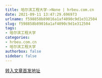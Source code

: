 ```yaml
---
title: 哈尔滨工程大学->None | hrbeu.com.cn
date: 2021-09-11 13:47:29.696973
urlname: f598858b89016a1af4090c9d1e312504
slug: f598858b89016a1af4090c9d1e312504
tags: 
- 哈尔滨工程大学
categories:
- hrbeu.com.cn
- 哈尔滨工程大学
authorbox: false
sidebar: false
---
```





[转入文章首发地址](https://mp.weixin.qq.com/s/YNrfSQefY9ale09TMVkkHA)
